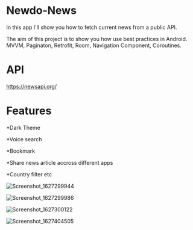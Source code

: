 # Newdo-News

In this app I'll show you how to fetch current news from a public API. 


The aim of this project is to show you how use best practices in Android. MVVM, Paginaton, Retrofit, Room, Navigation Component, Coroutines.

# API
https://newsapi.org/

# Features
*Dark Theme

*Voice search

*Bookmark

*Share news article accross different apps

*Country filter etc






![Screenshot_1627299944](https://user-images.githubusercontent.com/56683410/126985557-ab81f3d7-4f29-46f9-9a18-d9aab7ea6e35.png)

![Screenshot_1627299986](https://user-images.githubusercontent.com/56683410/126985783-3654aa18-dd79-4de2-ada3-26f498978827.png)

![Screenshot_1627300122](https://user-images.githubusercontent.com/56683410/126985834-8da2886c-2306-4e8f-907a-725b2cf5cd24.png)

![Screenshot_1627404505](https://user-images.githubusercontent.com/56683410/127195221-6f6afdeb-3816-4681-a329-8cd63132bc65.png)

